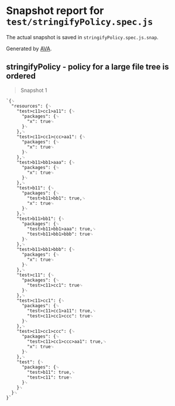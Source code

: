 # Snapshot report for `test/stringifyPolicy.spec.js`

The actual snapshot is saved in `stringifyPolicy.spec.js.snap`.

Generated by [AVA](https://avajs.dev).

## stringifyPolicy - policy for a large file tree is ordered

> Snapshot 1

    `{␊
      "resources": {␊
        "test>c11>cc1>a11": {␊
          "packages": {␊
            "x": true␊
          }␊
        },␊
        "test>c11>cc1>ccc>aa1": {␊
          "packages": {␊
            "x": true␊
          }␊
        },␊
        "test>b11>bb1>aaa": {␊
          "packages": {␊
            "x": true␊
          }␊
        },␊
        "test>b11": {␊
          "packages": {␊
            "test>b11>bb1": true,␊
            "x": true␊
          }␊
        },␊
        "test>b11>bb1": {␊
          "packages": {␊
            "test>b11>bb1>aaa": true,␊
            "test>b11>bb1>bbb": true␊
          }␊
        },␊
        "test>b11>bb1>bbb": {␊
          "packages": {␊
            "x": true␊
          }␊
        },␊
        "test>c11": {␊
          "packages": {␊
            "test>c11>cc1": true␊
          }␊
        },␊
        "test>c11>cc1": {␊
          "packages": {␊
            "test>c11>cc1>a11": true,␊
            "test>c11>cc1>ccc": true␊
          }␊
        },␊
        "test>c11>cc1>ccc": {␊
          "packages": {␊
            "test>c11>cc1>ccc>aa1": true,␊
            "x": true␊
          }␊
        },␊
        "test": {␊
          "packages": {␊
            "test>b11": true,␊
            "test>c11": true␊
          }␊
        }␊
      }␊
    }`
